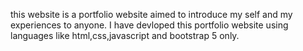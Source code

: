 this website is a portfolio website aimed to introduce my self and my experiences to anyone.
I have devloped this portfolio website using languages like html,css,javascript and bootstrap 5 only.
